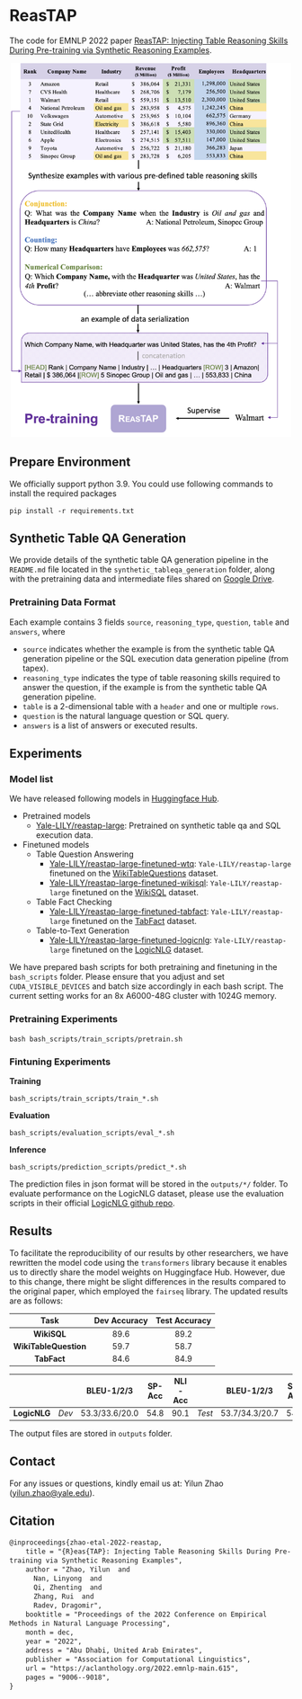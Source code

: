 # ReasTAP
The code for EMNLP 2022 paper [ReasTAP: Injecting Table Reasoning Skills During Pre-training via Synthetic Reasoning Examples](https://aclanthology.org/2022.emnlp-main.615.pdf).
<p align="center">
<img src="figures/model.png" width="500">
</p>

## Prepare Environment
We officially support python 3.9. You could use following commands to install the required packages
```
pip install -r requirements.txt
```

## Synthetic Table QA Generation

We provide details of the synthetic table QA generation pipeline in the `README.md` file located in the `synthetic_tableqa_generation` folder, along with the pretraining data and intermediate files shared on [Google Drive](https://drive.google.com/drive/folders/1YRmRibz_fVZbrb2W1ynFWS6h-uwJw0oN?usp=sharing).

### Pretraining Data Format
Each example contains 3 fields `source`, `reasoning_type`, `question`, `table` and `answers`, where
- `source` indicates whether the example is from the synthetic table QA generation pipeline or the SQL execution data generation pipeline (from tapex).
- `reasoning_type` indicates the type of table reasoning skills required to answer the question, if the example is from the synthetic table QA generation pipeline.
- `table` is a 2-dimensional table with a `header` and one or multiple `rows`.
- `question` is the natural language question or SQL query.
- `answers` is a list of answers or executed results.

## Experiments

### Model list
We have released following models in [Huggingface Hub](https://huggingface.co/Yale-LILY).
- Pretrained models
  - [Yale-LILY/reastap-large](https://huggingface.co/Yale-LILY/reastap-large): Pretrained on synthetic table qa and SQL execution data.
- Finetuned models
  - Table Question Answering
    - [Yale-LILY/reastap-large-finetuned-wtq](https://huggingface.co/Yale-LILY/reastap-large-finetuned-wtq): `Yale-LILY/reastap-large` finetuned on the [WikiTableQuestions](https://huggingface.co/datasets/wikitablequestions) dataset.
    - [Yale-LILY/reastap-large-finetuned-wikisql](https://huggingface.co/Yale-LILY/reastap-large-finetuned-wikisql): `Yale-LILY/reastap-large` finetuned on the [WikiSQL](https://huggingface.co/datasets/wikisql) dataset.
  - Table Fact Checking
    - [Yale-LILY/reastap-large-finetuned-tabfact](https://huggingface.co/Yale-LILY/reastap-large-finetuned-tabfact): `Yale-LILY/reastap-large` finetuned on the [TabFact](https://huggingface.co/datasets/tab_fact) dataset.
  - Table-to-Text Generation
    - [Yale-LILY/reastap-large-finetuned-logicnlg](https://huggingface.co/Yale-LILY/reastap-large-finetuned-logicnlg): `Yale-LILY/reastap-large` finetuned on the [LogicNLG](https://huggingface.co/datasets/kasnerz/logicnlg) dataset.

We have prepared bash scripts for both pretraining and finetuning in the `bash_scripts` folder. Please ensure that you adjust and set `CUDA_VISIBLE_DEVICES` and batch size accordingly in each bash script. The current setting works for an 8x A6000-48G cluster with 1024G memory.

### Pretraining Experiments
```
bash bash_scripts/train_scripts/pretrain.sh
```

### Fintuning Experiments
**Training**
```
bash_scripts/train_scripts/train_*.sh
```
**Evaluation**
```
bash_scripts/evaluation_scripts/eval_*.sh
```

**Inference**
```
bash_scripts/prediction_scripts/predict_*.sh
```
The prediction files in json format will be stored in the `outputs/*/` folder. To evaluate performance on the LogicNLG dataset, please use the evaluation scripts in their official [LogicNLG github repo](https://github.com/wenhuchen/LogicNLG).

## Results
To facilitate the reproducibility of our results by other researchers, we have rewritten the model code using the `transformers` library because it enables us to directly share the model weights on Huggingface Hub. However, due to this change, there might be slight differences in the results compared to the original paper, which employed the `fairseq` library. The updated results are as follows:

| Task | Dev Accuracy | Test Accuracy |
|:---:|:---:|:---:|
| **WikiSQL** | 89.6 | 89.2 |
| **WikiTableQuestion** | 59.7 | 58.7 |
| **TabFact** | 84.6 | 84.9 |

| | | BLEU-1/2/3 | SP-Acc | NLI-Acc | | BLEU-1/2/3 | SP-Acc | NLI-Acc |
|:---:|:---:|:---:|:---:| :---:|:---:|:---:|:---:|:---:|
| **LogicNLG**| *Dev* | 53.3/33.6/20.0 | 54.8 | 90.1 | *Test* | 53.7/34.3/20.7 | 54.4 | 89.3 |


The output files are stored in `outputs` folder. 

## Contact
For any issues or questions, kindly email us at: Yilun Zhao (yilun.zhao@yale.edu).

## Citation
```
@inproceedings{zhao-etal-2022-reastap,
    title = "{R}eas{TAP}: Injecting Table Reasoning Skills During Pre-training via Synthetic Reasoning Examples",
    author = "Zhao, Yilun  and
      Nan, Linyong  and
      Qi, Zhenting  and
      Zhang, Rui  and
      Radev, Dragomir",
    booktitle = "Proceedings of the 2022 Conference on Empirical Methods in Natural Language Processing",
    month = dec,
    year = "2022",
    address = "Abu Dhabi, United Arab Emirates",
    publisher = "Association for Computational Linguistics",
    url = "https://aclanthology.org/2022.emnlp-main.615",
    pages = "9006--9018",
}
```